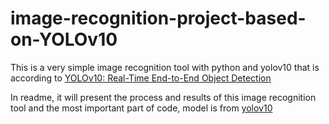 # image-recognition-project-based-on-YOLOv10
This is a very simple image recognition tool with python and yolov10 that is according to [YOLOv10: Real-Time End-to-End Object Detection](https://arxiv.org/abs/2405.14458)

In readme, it will present the process and results of this image recognition tool and the most important part of code, model is from [yolov10](https://github.com/THU-MIG/yolov10/tree/main) 
